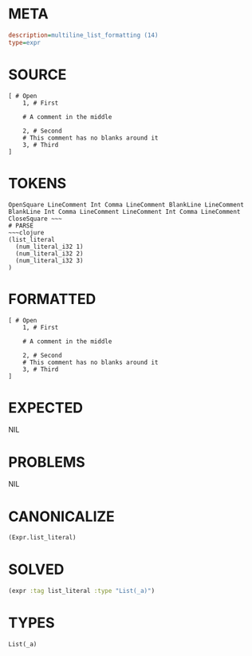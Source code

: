 # META
~~~ini
description=multiline_list_formatting (14)
type=expr
~~~
# SOURCE
~~~roc
[ # Open
	1, # First

	# A comment in the middle

	2, # Second
	# This comment has no blanks around it
	3, # Third
]
~~~
# TOKENS
~~~text
OpenSquare LineComment Int Comma LineComment BlankLine LineComment BlankLine Int Comma LineComment LineComment Int Comma LineComment CloseSquare ~~~
# PARSE
~~~clojure
(list_literal
  (num_literal_i32 1)
  (num_literal_i32 2)
  (num_literal_i32 3)
)
~~~
# FORMATTED
~~~roc
[ # Open
	1, # First

	# A comment in the middle

	2, # Second
	# This comment has no blanks around it
	3, # Third
]
~~~
# EXPECTED
NIL
# PROBLEMS
NIL
# CANONICALIZE
~~~clojure
(Expr.list_literal)
~~~
# SOLVED
~~~clojure
(expr :tag list_literal :type "List(_a)")
~~~
# TYPES
~~~roc
List(_a)
~~~
